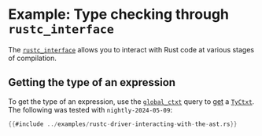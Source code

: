 # Example: Type checking through `rustc_interface`

The [`rustc_interface`] allows you to interact with Rust code at various stages of compilation.

## Getting the type of an expression

To get the type of an expression, use the [`global_ctxt`] query to [get] a [`TyCtxt`].
The following was tested with <!-- date-check: may 2024 --> `nightly-2024-05-09`:

```rust
{{#include ../examples/rustc-driver-interacting-with-the-ast.rs}}
```
[get]: https://doc.rust-lang.org/nightly/nightly-rustc/rustc_middle/ty/context/struct.GlobalCtxt.html#method.enter
[`global_ctxt`]: https://doc.rust-lang.org/nightly/nightly-rustc/rustc_interface/queries/struct.Queries.html#method.global_ctxt
[`rustc_interface`]: https://doc.rust-lang.org/nightly/nightly-rustc/rustc_interface
[`TyCtxt`]: https://doc.rust-lang.org/nightly/nightly-rustc/rustc_middle/ty/context/struct.TyCtxt.html
